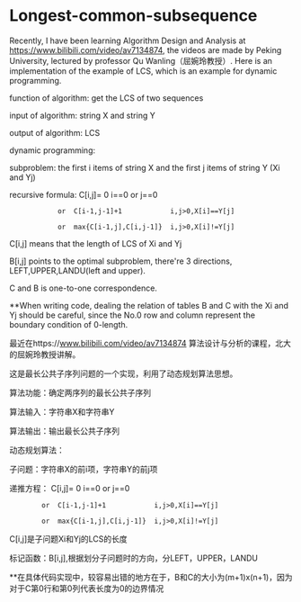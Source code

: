 # Longest-common-subsequence
Recently, I have been learning Algorithm Design and Analysis at https://www.bilibili.com/video/av7134874, the videos are made by Peking University, lectured by professor Qu Wanling（屈婉玲教授）. Here is an implementation of the example of LCS, which is an example for dynamic programming.


function of algorithm: get the LCS of two sequences

input of algorithm: string X and string Y

output of algorithm: LCS


dynamic programming:

subproblem: the first i items of string X and the first j items of string Y (Xi and Yj)

recursive formula:
			C[i,j]=	
				0	              		i==0 or j==0

				or  C[i-1,j-1]+1	        i,j>0,X[i]==Y[j]

				or  max{C[i-1,j],C[i,j-1]}	i,j>0,X[i]!=Y[j]

C[i,j] means that the length of LCS of Xi and Yj

B[i,j] points to the optimal subproblem, there're 3 directions, LEFT,UPPER,LANDU(left and upper).

C and B is one-to-one correspondence.

**When writing code, dealing the relation of tables B and C with the Xi and Yj should be careful, since the No.0 row and column represent the boundary condition of 0-length.




最近在https://www.bilibili.com/video/av7134874 算法设计与分析的课程，北大的屈婉玲教授讲解。

这是最长公共子序列问题的一个实现，利用了动态规划算法思想。


算法功能：确定两序列的最长公共子序列

算法输入：字符串X和字符串Y

算法输出：输出最长公共子序列

动态规划算法：

子问题：字符串X的前i项，字符串Y的前j项

递推方程：
		C[i,j]=	
			0	                     	i==0 or j==0

			or  C[i-1,j-1]+1	        i,j>0,X[i]==Y[j]

			or  max{C[i-1,j],C[i,j-1]}	i,j>0,X[i]!=Y[j]

C[i,j]是子问题Xi和Yj的LCS的长度

标记函数：B[i,j],根据划分子问题时的方向，分LEFT，UPPER，LANDU

**在具体代码实现中，较容易出错的地方在于，B和C的大小为(m+1)x(n+1)，因为对于C第0行和第0列代表长度为0的边界情况

